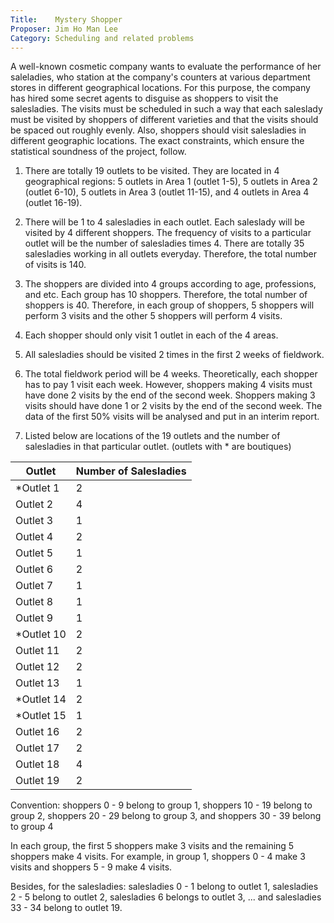```yaml
---
Title:    Mystery Shopper
Proposer: Jim Ho Man Lee
Category: Scheduling and related problems
---
```


A well-known cosmetic company wants to evaluate the performance of her saleladies, who station at the company's counters at various department stores in different geographical locations. For this purpose, the company has hired some secret agents to disguise as shoppers to visit the salesladies. The visits must be scheduled in such a way that each saleslady must be visited by shoppers of different varieties and that the visits should be spaced out roughly evenly. Also, shoppers should visit salesladies in different geographic locations. The exact constraints, which ensure the statistical soundness of the project, follow.

1. There are totally 19 outlets to be visited. They are located in 4 geographical regions: 5 outlets in Area 1 (outlet 1-5), 5 outlets in Area 2 (outlet 6-10), 5 outlets in Area 3 (outlet 11-15), and 4 outlets in Area 4 (outlet 16-19).

2. There will be 1 to 4 salesladies in each outlet. Each saleslady will be visited by 4 different shoppers. The frequency of visits to a particular outlet will be the number of salesladies times 4. There are totally 35 salesladies working in all outlets everyday. Therefore, the total number of visits is 140.

3. The shoppers are divided into 4 groups according to age, professions, and etc. Each group has 10 shoppers. Therefore, the total number of shoppers is 40. Therefore, in each group of shoppers, 5 shoppers will perform 3 visits and the other 5 shoppers will perform 4 visits.

4. Each shopper should only visit 1 outlet in each of the 4 areas.

5. All salesladies should be visited 2 times in the first 2 weeks of fieldwork.

6. The total fieldwork period will be 4 weeks. Theoretically, each shopper has to pay 1 visit each week. However, shoppers making 4 visits must have done 2 visits by the end of the second week. Shoppers making 3 visits should have done 1 or 2 visits by the end of the second week. The data of the first 50% visits will be analysed and put in an interim report.

7. Listed below are locations of the 19 outlets and the number of salesladies in that particular outlet. (outlets with * are boutiques)

Outlet	| Number of Salesladies
--------|---------------------
*Outlet 1	| 2
Outlet 2	| 4
Outlet 3	| 1
Outlet 4	| 2
Outlet 5	| 1
Outlet 6	| 2
Outlet 7	| 1
Outlet 8	| 1
Outlet 9	| 1
*Outlet 10	| 2
Outlet 11	| 2
Outlet 12	| 2
Outlet 13	| 1
*Outlet 14	| 2
*Outlet 15	| 1
Outlet 16	| 2
Outlet 17	| 2
Outlet 18	| 4
Outlet 19	| 2

Convention: shoppers 0 - 9 belong to group 1, shoppers 10 - 19 belong to group 2, shoppers 20 - 29 belong to group 3, and shoppers 30 - 39 belong to group 4

In each group, the first 5 shoppers make 3 visits and the remaining 5 shoppers make 4 visits. For example, in group 1, shoppers 0 - 4 make 3 visits and shoppers 5 - 9 make 4 visits.

Besides, for the salesladies: salesladies 0 - 1 belong to outlet 1, salesladies 2 - 5 belong to outlet 2, salesladies 6 belongs to outlet 3, ... and salesladies 33 - 34 belong to outlet 19.

